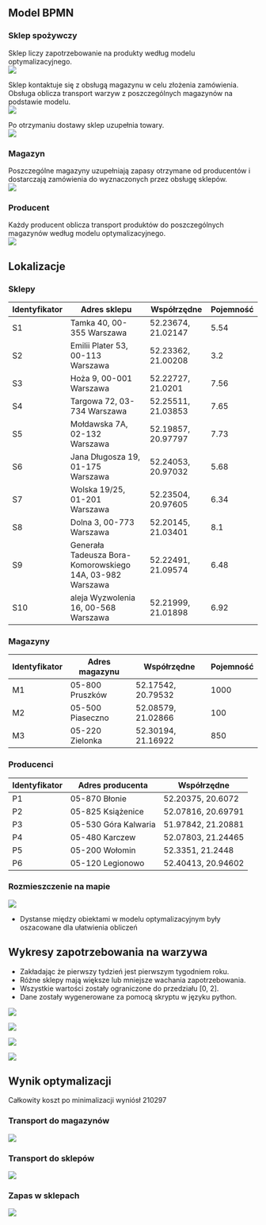 ## Model BPMN

### Sklep spożywczy

Sklep liczy zapotrzebowanie na produkty według modelu optymalizacyjnego.\
![](./bpmn_sklep.png)

Sklep kontaktuje się z obsługą magazynu w celu złożenia zamówienia. Obsługa oblicza transport warzyw z poszczególnych magazynów na podstawie modelu.\
![](./bpmn_magazyn.png)

Po otrzymaniu dostawy sklep uzupełnia towary.\
![](./bpmn_sklep2.png)

### Magazyn

Poszczególne magazyny uzupełniają zapasy otrzymane od producentów i dostarczają zamówienia do wyznaczonych przez obsługę sklepów.\
![](./bpmn_magazyn2.png)

### Producent

Każdy producent oblicza transport produktów do poszczególnych magazynów według modelu optymalizacyjnego.\
![](./bpmn_producent.png)

## Lokalizacje

### Sklepy

Identyfikator | Adres sklepu | Współrzędne | Pojemność 
----| ---- | ---- | ----
S1 | Tamka 40, 00-355 Warszawa | 52.23674, 21.02147 | 5.54
S2 | Emilii Plater 53, 00-113 Warszawa | 52.23362, 21.00208 | 3.2
S3 | Hoża 9, 00-001 Warszawa | 52.22727, 21.0201 | 7.56
S4 | Targowa 72, 03-734 Warszawa | 52.25511, 21.03853 | 7.65
S5 | Mołdawska 7A, 02-132 Warszawa | 52.19857, 20.97797 | 7.73
S6 | Jana Długosza 19, 01-175 Warszawa | 52.24053, 20.97032 | 5.68
S7 | Wolska 19/25, 01-201 Warszawa | 52.23504, 20.97605 | 6.34
S8 | Dolna 3, 00-773 Warszawa | 52.20145, 21.03401 | 8.1
S9 | Generała Tadeusza Bora-Komorowskiego 14A, 03-982 Warszawa | 52.22491, 21.09574 | 6.48
S10 | aleja Wyzwolenia 16, 00-568 Warszawa | 52.21999, 21.01898 | 6.92

### Magazyny

Identyfikator | Adres magazynu | Współrzędne | Pojemność
----| ---- | ---- | ----
M1 | 05-800 Pruszków | 52.17542, 20.79532 | 1000
M2 | 05-500 Piaseczno | 52.08579, 21.02866 | 100
M3 | 05-220 Zielonka | 52.30194, 21.16922 | 850

### Producenci

Identyfikator | Adres producenta | Współrzędne
----| ---- | ---- 
P1 | 05-870 Błonie | 52.20375, 20.6072
P2 | 05-825 Książenice | 52.07816, 20.69791
P3 | 05-530 Góra Kalwaria | 51.97842, 21.20881
P4 | 05-480 Karczew | 52.07803, 21.24465
P5 | 05-200 Wołomin | 52.3351, 21.2448
P6 | 05-120 Legionowo | 52.40413, 20.94602


### Rozmieszczenie na mapie

![](./Mapa.png)
- Dystanse między obiektami w modelu optymalizacyjnym były oszacowane dla ułatwienia obliczeń

## Wykresy zapotrzebowania na warzywa

- Zakładając że pierwszy tydzień jest pierwszym tygodniem roku.
- Różne sklepy mają większe lub mniejsze wachania zapotrzebowania. 
- Wszystkie wartości zostały ograniczone do przedziału [0, 2].
- Dane zostały wygenerowane za pomocą skryptu w języku python.

![](./Zapotrzebowanie%20na%20Buraki.png)

![](./Zapotrzebowanie%20na%20Kapusta.png)

![](./Zapotrzebowanie%20na%20Marchew.png)

![](./Zapotrzebowanie%20na%20Ziemniaki.png)

## Wynik optymalizacji

Całkowity koszt po minimalizacji wyniósł 210297

### Transport do magazynów

![](./transport_m.png)

### Transport do sklepów

![](./transport_s.png)

### Zapas w sklepach

![](./zapas_s.png)
